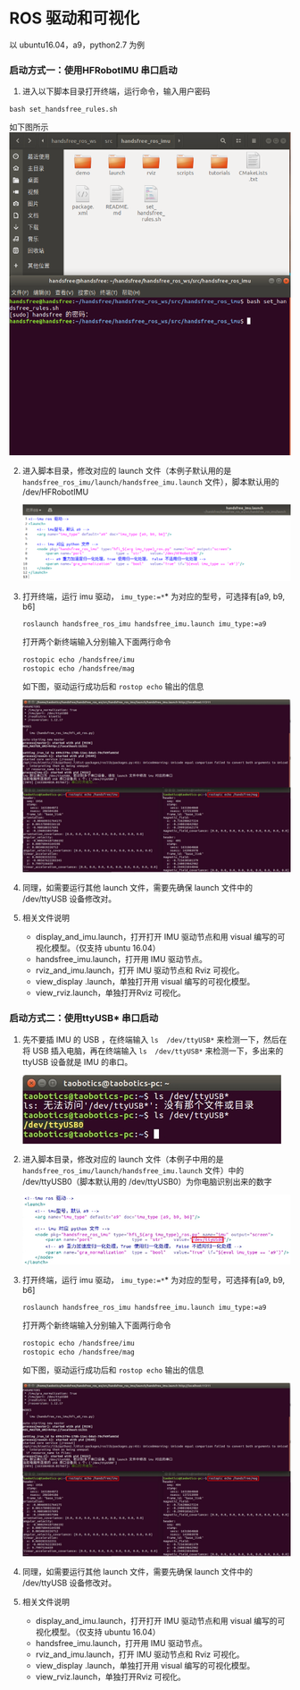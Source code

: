 # ROS 驱动和可视化

以 ubuntu16.04，a9，python2.7 为例

### 启动方式一：使用HFRobotIMU 串口启动

1. 进入以下脚本目录打开终端，运行命令，输入用户密码   
``` 
bash set_handsfree_rules.sh  
```
如下图所示   
   ![](./img/set_rurles.png)  

2. 进入脚本目录，修改对应的 launch 文件（本例子默认用的是`handsfree_ros_imu/launch/handsfree_imu.launch` 文件），脚本默认用的 /dev/HFRobotIMU   

   ![](./img/HFRobotIMU.png) 

3. 打开终端，运行 imu 驱动， `imu_type:=*`\* 为对应的型号，可选择有[a9, b9, b6]  

   ```
   roslaunch handsfree_ros_imu handsfree_imu.launch imu_type:=a9
   ```

   打开两个新终端输入分别输入下面两行命令  

   ```
   rostopic echo /handsfree/imu
   rostopic echo /handsfree/mag
   ```

   如下图，驱动运行成功后和 `rostop echo` 输出的信息  

   ![](./img/topic.jpg)

4. 同理，如需要运行其他 launch 文件，需要先确保 launch 文件中的 /dev/ttyUSB 设备修改对。

5. 相关文件说明

   * display_and_imu.launch，打开打开 IMU 驱动节点和用 visual 编写的可视化模型。（仅支持 ubuntu 16.04）
   * handsfree_imu.launch，打开用 IMU 驱动节点。
   * rviz_and_imu.launch，打开 IMU 驱动节点和 Rviz 可视化。
   * view_display .launch，单独打开用 visual 编写的可视化模型。
   * view_rviz.launch，单独打开Rviz 可视化。


###  启动方式二：使用ttyUSB* 串口启动  

1. 先不要插 IMU 的 USB ，在终端输入 `ls  /dev/ttyUSB*` 来检测一下，然后在将 USB 插入电脑，再在终端输入 `ls  /dev/ttyUSB*` 来检测一下，多出来的 ttyUSB 设备就是 IMU 的串口。

   ![](./img/ls_ttyusb.jpg)

2. 进入脚本目录，修改对应的 launch 文件（本例子中用的是`handsfree_ros_imu/launch/handsfree_imu.launch` 文件）中的 /dev/ttyUSB0（脚本默认用的 /dev/ttyUSB0）为你电脑识别出来的数字

   ![](./img/change_ttyusb.jpg)

3. 打开终端，运行 imu 驱动， `imu_type:=*`\* 为对应的型号，可选择有[a9, b9, b6]

   ```
   roslaunch handsfree_ros_imu handsfree_imu.launch imu_type:=a9
   ```

   打开两个新终端输入分别输入下面两行命令

   ```
   rostopic echo /handsfree/imu
   rostopic echo /handsfree/mag
   ```

   如下图，驱动运行成功后和 `rostop echo` 输出的信息

   ![](./img/topic.jpg)

4. 同理，如需要运行其他 launch 文件，需要先确保 launch 文件中的 /dev/ttyUSB 设备修改对。

5. 相关文件说明

   * display_and_imu.launch，打开打开 IMU 驱动节点和用 visual 编写的可视化模型。（仅支持 ubuntu 16.04）
   * handsfree_imu.launch，打开用 IMU 驱动节点。
   * rviz_and_imu.launch，打开 IMU 驱动节点和 Rviz 可视化。
   * view_display .launch，单独打开用 visual 编写的可视化模型。
   * view_rviz.launch，单独打开Rviz 可视化。

